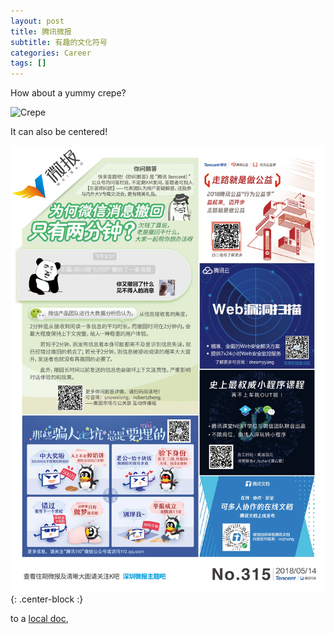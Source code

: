 ```yaml
---
layout: post
title: 腾讯微报
subtitle: 有趣的文化符号
categories: Career
tags: []
---
```




How about a yummy crepe?

![Crepe](https://s3-media3.fl.yelpcdn.com/bphoto/cQ1Yoa75m2yUFFbY2xwuqw/348s.jpg)

It can also be centered!

![Crepe](20180514.jpg){: .center-block :}

 to a [local doc](20180514.jpg),

